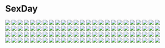 # SexDay
![](https://konachan.com/image/a9ea470233c3701dba90375f62f8cb3a/Konachan.com%20-%2083206%20jpeg_artifacts%20saigyouji_yuyuko%20touhou.jpg)
![](https://konachan.com/image/ddfcfddcd287df3668825de13bc3d2d7/Konachan.com%20-%2014155%20flcl%20haruhara_haruko%20panties%20underwear.jpg)
![](https://konachan.com/jpeg/2642b741a2aec8629cde57940ccb2d09/Konachan.com%20-%20288846%20blush%20green_eyes%20hat%20karatakewari%20long_hair%20mei_%28pokemon%29%20navel%20no_bra%20panties%20pantyhose%20pokemon%20shorts%20twintails%20underwear%20white.jpg)
![](https://konachan.com/image/89295814bd3c967b823acae094faefe1/Konachan.com%20-%20284061%20aqua_eyes%20blush%20chinomaron%20food%20gochuumon_wa_usagi_desu_ka%3F%20kafuu_chino%20loli%20long_hair%20school_uniform%20skirt%20thighhighs%20white_hair.jpg)
![](https://konachan.com/jpeg/1184e912f2749479a32402597aa2f089/Konachan.com%20-%20154074%20bath%20breasts%20cygnus%20game_cg%20hyoudou_kaname%20kikouyoku_senki_gin_no_toki_no_corona%20nipples%20nude%20odagiri_corona%20towel.jpg)
![](https://konachan.com/image/8cd9d0e6136077965348f99e7e5bd204/Konachan.com%20-%2054810%20higurashi_no_naku_koro_ni%20jpeg_artifacts%20kogami_akira%20lucky_star%20parody%20signed%20third-party_edit.jpg)
![](https://konachan.com/image/cc9f458090fa2da2145c8f01f95b9128/Konachan.com%20-%2061926%20edward_elric%20fullmetal_alchemist.jpg)
![](https://konachan.com/jpeg/242f80d82ece39814f7a017c2bfe7997/Konachan.com%20-%20141895%20animal_ears%20autumn%20blush%20inubashiri_momiji%20kunisaki_tomoro%20leaves%20nipples%20nude%20red_eyes%20sword%20tail%20touhou%20weapon%20white_hair%20wolfgirl.jpg)
![](https://konachan.com/jpeg/4c5ecea57d548f4723a34e8ba482656e/Konachan.com%20-%20274589%20animal_ears%20ass%20autumn%20barefoot%20breasts%20fang%20gloves%20leaves%20marota%20no_bra%20nopan%20red_eyes%20short_hair%20tail%20thighhighs%20touhou%20white%20white_hair%20wolfgirl.jpg)
![](https://konachan.com/image/99a0f3370b0de78db7eb024fb8b4b31e/Konachan.com%20-%20298750%202girls%20asahi_rokka%20bang_dream%21%20blue_hair%20blush%20brown_hair%20close%20ponytail%20school_uniform%20shiba_murashouji%20short_hair%20shoujo_ai%20tie%20toyama_asuka%20white.jpg)
![](https://konachan.com/image/5ff59c19bf63dfc45f51f5b1f4ceab28/Konachan.com%20-%20127456%20aonoe%20hatsune_miku%20joker_smiles._%28vocaloid%29%20mask%20vocaloid.jpg)
![](https://konachan.com/image/66f5e4d5b36230df516a79ce4d2e9e9c/Konachan.com%20-%2051401%20akiyama_mio%20hirasawa_yui%20japanese_clothes%20k-on%21%20kimono%20kotobuki_tsumugi%20nakano_azusa%20tainaka_ritsu.jpg)
![](https://konachan.com/jpeg/6277662197be0f757e68831438a99c15/Konachan.com%20-%20259999%202girls%20animal%20animal_ears%20blush%20brown_eyes%20brown_hair%20bubbles%20cat%20catgirl%20dress%20fang%20headdress%20hug%20kneehighs%20long_hair%20short_hair%20tail%20yellow_eyes.jpg)
![](https://konachan.com/image/a509dc6ef60eb85901605f9e85bb5f83/Konachan.com%20-%20156955%20flowers%20japanese_clothes%20mizki%20pink_eyes%20suou_sakura%20vocaloid.jpg)
![](https://konachan.com/image/b3d7564de6b293f94026310429c37e50/Konachan.com%20-%20119659%20instrument%20ninomae_sakura%20nonomiya_ai%20riv%20school_uniform%20shunki_gentei_poco_a_poco%20thighhighs%20violin%20yuki_natsume.jpg)
![](https://konachan.com/image/de12ae8d9c8a9ac5b301381713f4d43c/Konachan.com%20-%2056190%20black_hair%20brown_hair%20kara_no_shoujo%20kuchiki_touko%20long_hair%20mizuhara_touko%20panties%20ribbons%20school_uniform%20short_hair%20skirt%20underwear%20white.jpg)
![](https://konachan.com/image/c87b036fc11062d3bd04fa6a9e465a87/Konachan.com%20-%2035924%20matumoto_azasa%20mibu_natsuki%20tetsudou_musume%20tomytec.jpg)
![](https://konachan.com/image/313a8915ddf4cf4086dab09b1bf5d588/Konachan.com%20-%2022264%20asahina_mikuru%20book%20itou_noiji%20nagato_yuki%20suzumiya_haruhi%20suzumiya_haruhi_no_yuutsu%20swimsuit.jpg)
![](https://konachan.com/image/545366120b87aa16a3fd41da546528a5/Konachan.com%20-%2068877%20all_male%20america_%28hetalia%29%20anthropomorphism%20axis_powers_hetalia%20england_%28hetalia%29%20male.jpg)
![](https://konachan.com/image/92a012e25acb9362f913e01fb21ea02e/Konachan.com%20-%2090945%202girls%20blonde_hair%20bow%20braids%20brown_eyes%20brown_hair%20hakurei_reimu%20hat%20japanese_clothes%20kirisame_marisa%20miko%20nanaroba_hana%20touhou%20witch%20yellow_eyes.jpg)
![](https://konachan.com/jpeg/3c45a291fbdd83c78a4e003f4f0c13e7/Konachan.com%20-%20224919%20aliasing%20ass%20barefoot%20bikini%20blush%20braids%20breasts%20brown_hair%20cameltoe%20cleavage%20green_eyes%20green_hair%20long_hair%20navel%20red_eyes%20swimsuit%20touhou%20white.jpg)
![](https://konachan.com/image/72a49af183de2cd765bfac34beb416fc/Konachan.com%20-%2049225%20akiyama_mio%20guitar%20hirasawa_yui%20instrument%20k-on%21%20kotobuki_tsumugi%20tainaka_ritsu.jpg)
![](https://konachan.com/image/ef7e3ce51e0f6ce60ae8063acdc0b79f/Konachan.com%20-%20202306%20barefoot%20braids%20butterfly%20dark%20drink%20goth-loli%20headdress%20lolita_fashion%20original%20paper%20popopo5656%20short_hair.jpg)
![](https://konachan.com/image/d923066e56a314f17ecabac1e869b0a6/Konachan.com%20-%20113062%20chain%20cicin%20elbow_gloves%20gloves%20goth-loli%20lolita_fashion%20remilia_scarlet%20touhou%20vampire%20weapon.jpg)
![](https://konachan.com/image/714b53d804b766f10a11adb2a1c1921b/Konachan.com%20-%2066085%20bath%20bathtub%20hidamari_sketch%20miyako%20nazuna%20nori%20nude%20yuno.jpg)
![](https://konachan.com/image/3d29fe25c6459ebef2f8a561c21c15a7/Konachan.com%20-%207931%20furude_rika%20hanyuu%20higurashi_no_naku_koro_ni.jpg)
![](https://konachan.com/image/47ee9acc5ebdf8ad47b9af336b6d5096/Konachan.com%20-%20165977%20animal_ears%20bicolored_eyes%20catgirl%20original%20shitou%20tail%20water.jpg)
![](https://konachan.com/image/014efccd066bd2aa179bc717f2db7e23/Konachan.com%20-%2086297%20aqua_hair%20breasts%20censored%20cum%20leura_%28suterii%29%20long_hair%20nipples%20nude%20original%20pussy%20sex%20spread_legs%20suterii%20yellow_eyes.jpg)
![](https://konachan.com/jpeg/2d6423b21f3ce519398fb5db7905fd5b/Konachan.com%20-%2062347%20animal%20blush%20cat%20hatsune_miku%20hiiragi_kagami%20lucky_star%20parody%20tie%20vocaloid.jpg)
![](https://konachan.com/image/bf37ae33b40c44d5e3dec8812274cb84/Konachan.com%20-%2026795%20kyon%20male%20suzumiya_haruhi%20suzumiya_haruhi_no_yuutsu.jpg)
![](https://konachan.com/image/e7132863bef745ed6c4c7821edb20c49/Konachan.com%20-%20273729%20aisaki_emiru%20censored%20harihisa%20hugtto_precure%20masturbation%20precure.jpg)
![](https://konachan.com/image/d235f9cc011c441ad9b8f3cd27caa09c/Konachan.com%20-%20252301%20apple%20aqua_eyes%20bubbles%20elbow_gloves%20flowers%20food%20fruit%20girl_%28anime%29%20gloves%20navel%20qidai%20thighhighs%20underwear%20water.jpg)
![](https://konachan.com/image/a27b736fdb7ae9ca0b2497de11bf1711/Konachan.com%20-%208209%20asakura_kazumi%20camera%20mahou_sensei_negima.jpg)
![](https://konachan.com/jpeg/2291562090c43b5f018ac9517f9d40e2/Konachan.com%20-%20199900%20apron%20breast_grab%20breasts%20game_cg%20green_eyes%20mahou_shoujo_no_ani%20naked_apron%20nipples%20orange_hair%20sex%20suou_kaede%20wet%20yayoi_and_nagi.jpg)
![](https://konachan.com/image/b98a873b8a953ecefb9e42e8350192a8/Konachan.com%20-%2075939%20tagme.jpg)
![](https://konachan.com/jpeg/dc324b6f0b586140616945e99fba923a/Konachan.com%20-%20142694%20atled_everlasting_song%20black_hair%20blush%20breasts%20game_cg%20hayakawa_rinta%20nipples%20nude%20sex%20shower%20tears%20twintails%20wet.jpg)
![](https://konachan.com/jpeg/2a07818fac8c0020e6d0cbcf13b8fa3d/Konachan.com%20-%2098718%20k-on%21%20nakano_azusa%20swimsuit.jpg)
![](https://konachan.com/jpeg/03c21b4912cee2beaebf564814031cff/Konachan.com%20-%20100538%20bed%20bra%20breasts%20censored%20cum%20game_cg%20gray_hair%20kona_nako%20nipples%20nishimata_aoi%20open_shirt%20panties%20pussy%20red_eyes%20spread_legs%20thighhighs%20underwear.jpg)
![](https://konachan.com/image/4a08e0789a33e8bf2ee29e66bf3b3314/Konachan.com%20-%20290726%20ayase_arisa%20blonde_hair%20bow%20brown_hair%20building%20green_eyes%20kousaka_honoka%20kousaka_yukiho%20long_hair%20school_uniform%20shamakho%20short_hair%20signed%20tree.jpg)
![](https://konachan.com/image/e140f60329ac3a15f9c2b1b695c0506f/Konachan.com%20-%20125920%20anthropomorphism%20atahuta%20bicolored_eyes%20bodysuit%20book%20companion_cube%20flowers%20glados%20long_hair%20portal%20skintight%20wheatley%20white_hair.jpg)
![](https://konachan.com/jpeg/f7cbe0cad7b60364a5782879eb8f8def/Konachan.com%20-%2069492%20bikini%20blonde_hair%20blush%20breasts%20cleavage%20elbow_gloves%20gloves%20green_eyes%20long_hair%20panties%20pointed_ears%20swimsuit%20thighhighs%20underwear%20yn_red.jpg)
![](https://konachan.com/image/9e20d3a7be23a88a6ae4783a5559427c/Konachan.com%20-%2082763%20bra%20cropped%20jpeg_artifacts%20koiiro_soramoyou%20lucie%20shinohara_sera%20underwear%20undressing.jpg)
![](https://konachan.com/image/4b62c57aaf4077cf5bce9533b0d22a4a/Konachan.com%20-%20139872%20animal%20hoodie%20rabbit%20sakuragi_ren%20vocaloid%20voiceroid%20yuzuki_yukari.jpg)
![](https://konachan.com/jpeg/e226f92ffb723dd035333224eace8e16/Konachan.com%20-%20287940%20bandage%20blonde_hair%20breasts%20cage%20chain%20dress%20fate_grand_order%20fate_%28series%29%20flowers%20lalatia-meai%20long_hair%20ribbons%20thighhighs%20twintails%20water.jpg)
![](https://konachan.com/image/cf40151f6ffd8b24cf3ca33eb668b27d/Konachan.com%20-%20187970%20anal%20censored%20jakuzure_nonon%20kill_la_kill%20penis%20pussy%20sex%20spread_legs.jpg)
![](https://konachan.com/jpeg/31df616d96223d9606e1f1ea6dd121ea/Konachan.com%20-%20236433%20animal_ears%20blush%20bow%20breasts%20catgirl%20cleavage%20headdress%20heart%20maid%20neko_works%20nekopara%20sayori%20short_hair%20uniform%20waitress%20white%20wristwear%20yellow_eyes.jpg)
![](https://konachan.com/jpeg/3842b173e82a0c89ba7de00660cb6531/Konachan.com%20-%20302436%20cameltoe%20game_cg%20himefuuro%20missing-x-link%20panties%20pink_hair%20purple_eyes%20tagme_%28artist%29%20underwear.jpg)
![](https://konachan.com/jpeg/42c41fa7af74c4933320618e81fee95d/Konachan.com%20-%20271130%20aqua_eyes%20blonde_hair%20bowsette%20breasts%20choker%20cleavage%20crown%20dress%20erect_nipples%20hrtyuk%20pointed_ears%20ponytail%20skintight%20tail%20wristwear.jpg)
![](https://konachan.com/image/dd1e46176abdf11baa4bd9cb1fe12540/Konachan.com%20-%20221135%20akashi_seijuurou%20all_male%20aomine_daiki%20kise_ryouta%20kuroko_no_basket%20kuroko_tetsuya%20male%20midorima_shintarou%20murasakibara_atsushi%20sayu_%28artist%29.jpg)
![](https://konachan.com/image/225244aa0a1a42708ed5abc92317d42a/Konachan.com%20-%2012550%20akane_maniax%20kimi_ga_nozomu_eien%20suzumiya_akane.jpg)
![](https://konachan.com/image/aa2ab3ecb84f1eb86d756efe9a53a19d/Konachan.com%20-%20140445%202girls%20ameru.miro%20animal%20barefoot%20bird%20book%20green_hair%20hatsune_miku%20megurine_luka%20pink_hair%20vocaloid%20water.jpg)
![](https://konachan.com/image/bbe300a09a10d26e985842ba4a052ece/Konachan.com%20-%2044672%202girls%20blush%20clochette%20nonomura_nino%20oshiki_hitoshi%20pantyhose%20school_uniform%20suzunone_seven%20thighhighs.jpg)
![](https://konachan.com/image/6b6c8f205ac79bcaf9b39b23a6883303/Konachan.com%20-%2062141%20black_hair%20blush%20bow%20brown_eyes%20brown_hair%20candy%20chocolate%20food%20green_eyes%20headdress%20long_hair%20pajamas%20pink_eyes%20saten_ruiko%20scan%20short_hair%20twintails.jpg)
![](https://konachan.com/jpeg/f1a3c48c0a61129a29c884f92b7a7aeb/Konachan.com%20-%20204349%20aqua_eyes%20aqua_hair%20hatsune_miku%20headphones%20kohaku_muro%20long_hair%20tie%20twintails%20vocaloid.jpg)
![](https://konachan.com/image/19e221a86f6704f2a0110229542379bc/Konachan.com%20-%20152643%202girls%20ass%20bandaid%20blue_eyes%20blush%20dog_days%20doggirl%20foxgirl%20green_eyes%20green_hair%20panties%20ponytail%20scan%20scarf%20short_hair%20skirt%20tail%20tateha%20underwear.jpg)
![](https://konachan.com/jpeg/8e96f5479a51e5e5db13f1ddfc317b83/Konachan.com%20-%20268961%20building%20dress%20flowers%20forest%20mocha_%28cotton%29%20original%20reflection%20scenic%20short_hair%20signed%20tree.jpg)
![](https://konachan.com/image/d8e960d68dc358196bec623236e1cc8a/Konachan.com%20-%2089561%20bikini%20chuablesoft%20ginta%20hiiragi_ginga%20purple_hair%20red_eyes%20sugar%2Bspice_2%20swimsuit.jpg)
![](https://konachan.com/image/3da55414b18c585a7abc727e14206fa3/Konachan.com%20-%204978%20kousaka_chika%20kousaka_chiyori%20munekyun_heartful_cafe%20softpal%20tagme%20twins.jpg)
![](https://konachan.com/image/605ffd4b070be93b85004c0bdfe6c031/Konachan.com%20-%2042399%20brown_hair%20ii_futami%20itsuka_todoku_anosorani%20maid%20moekibara_fumitake%20purple_eyes%20short_hair.jpg)
![](https://konachan.com/image/e6363bc9895ceb4ada1a0303e55f51ec/Konachan.com%20-%20192998%20aqua_eyes%20aqua_hair%20hatsune_miku%20long_hair%20skirt%20temari_%28deae%29%20thighhighs%20tie%20twintails%20vocaloid.jpg)
![](https://konachan.com/image/e3ff40e43516e9dd0824f85f9619a83e/Konachan.com%20-%20107787%20animal_ears%20bonbori%20cherry_blossoms%20flowers%20houzuki%20japanese_clothes%20otome_youkai_zakuro%20susukihotaru%20twins%20zakuro.jpg)
![](https://konachan.com/jpeg/519130955fd9e0b5b67d2166a51247fb/Konachan.com%20-%20244633%20ass%20bikini%20blue_hair%20brown_eyes%20kurokami_medaka%20long_hair%20medaka_box%20sideboob%20swimsuit%20vector%20white.jpg)
![](https://konachan.com/jpeg/af2a69a4fb1c6656d3799ceccb761afc/Konachan.com%20-%20256146%20beach%20bikini%20blush%20breasts%20chiri_%28atlanta%29%20chuablesoft%20game_cg%20gray_hair%20nipples%20reimei_kaho%20sex%20short_hair%20swimsuit%20wet.jpg)
![](https://konachan.com/image/bfb7d06837e8a448c3687da8ca69e327/Konachan.com%20-%20272251%20breasts%20brown_hair%20cameltoe%20green_eyes%20kneehighs%20long_hair%20nipples%20panties%20skirt%20skirt_lift%20spread_legs%20toketou%20ujimatsu_chiya%20underwear.jpg)
![](https://konachan.com/image/3586a2572c12061ff31f02cacbff00d5/Konachan.com%20-%20123009%202girls%20long_hair%20nakamura_takeshi%20ogiso_setsuna%20touma_kazusa%20white_album%20white_album_2.jpg)
![](https://konachan.com/image/e74a707eecdad6f9981e4c6f88cf8205/Konachan.com%20-%2040524%20black_hair%20blonde_hair%20brown_hair%20glasses%20juni_argiano%20li_shuhua%20long_hair%20orange_hair%20oyari_ashito%20phill_junhers%20quartett%21%20short_hair%20twintails.jpg)
![](https://konachan.com/image/5472186aadd32b0ef03b1ea8827438d6/Konachan.com%20-%20113321%20cosplay%20hijirikawa_masato%20ichinose_tokiya%20ittoki_otoya%20jinguuji_ren%20kurusu_shou%20male%20shibuya_tomochika%20shinomiya_natsuki%20trap%20tsukimiya_ringo%20vocaloid.jpg)
![](https://konachan.com/jpeg/b9ebb133c73223fbad681ebcdd6ca6d8/Konachan.com%20-%20247955%20annin_doufu%20brown_hair%20green_eyes%20idolmaster%20idolmaster_cinderella_girls%20namba_emi%20navel%20short_hair%20wink%20wristwear.jpg)
![](https://konachan.com/image/93ed89018223708f78a4e1ad94f95095/Konachan.com%20-%206574%20munakata_michiru%20over_drive%20stockings%20sugimura_tomokazu%20uta-kata.jpg)
![](https://konachan.com/jpeg/45e8061153a431a7849328a44b967023/Konachan.com%20-%20287620%20animal%20ass%20barefoot%20beach%20book%20breasts%20cherry%20crab%20cropped%20demon%20drink%20food%20fruit%20horns%20long_hair%20merunyaa%20nude%20original%20pussy%20signed%20succubus%20tail.jpg)
![](https://konachan.com/image/1b67db20603bf74db5afbe9e5fdd1c10/Konachan.com%20-%20299021%202girls%20demon%20drink%20emoillu%20fang%20fate_grand_order%20fate_%28series%29%20flowers%20horns%20long_hair%20pointed_ears%20short_hair%20shuten_douji_%28fate%29.jpg)
![](https://konachan.com/jpeg/000b8e8493fbfe213376b2eb7b79f527/Konachan.com%20-%20133036%20aqua_hair%20blue_eyes%20bud146%20hatsune_miku%20headphones%20thighhighs%20tie%20vocaloid.jpg)
![](https://konachan.com/jpeg/5b64f3dfa1069f844cd4b5190e835097/Konachan.com%20-%20286670%20amasora_taichi%20ass%20bed%20blue_eyes%20breasts%20brown_hair%20erect_nipples%20long_hair%20no_bra%20nopan%20original%20ponytail.jpg)
![](https://konachan.com/jpeg/7b2d17814707a14ddcdea485dbb04388/Konachan.com%20-%20172247%20alice_margatroid%20blonde_hair%20blue_eyes%20book%20dress%20headband%20mage%20mochinya21%20short_hair%20touhou.jpg)
![](https://konachan.com/jpeg/b9ce4005283f0634cd99a6a2a9df343a/Konachan.com%20-%20137460%20ass%20black_hair%20game_cg%20japanese_clothes%20mizuki_runa%20nopan%20purple_software%20shiawase_kazokubu%20sleeping%20yuuki_makoto.jpg)
![](https://konachan.com/jpeg/fafc1f3794422900ddee874dd13858cd/Konachan.com%20-%20182363%20blue_eyes%20breast_hold%20breasts%20brown_hair%20mebae_%28artist%29%20navel%20open_shirt%20original%20short_hair.jpg)
![](https://konachan.com/jpeg/58df1c10cb135b54448e9a24ae92f7c3/Konachan.com%20-%20229748%20all_male%20animal%20bird%20black_hair%20blonde_hair%20drink%20food%20group%20inooka%20kuroko_no_basket%20male%20purple_hair%20school_uniform%20shade%20short_hair%20suit%20umbrella.jpg)
![](https://konachan.com/jpeg/f8c4cc1ded5d3d51fb649ebdc831a9d1/Konachan.com%20-%20181979%20anthropomorphism%20blue_eyes%20breasts%20long_hair%20nipples%20nude%20original%20purple_hair%20short_hair%20yuri%20zasha.jpg)
![](https://konachan.com/image/252860cc6a9e8c283f9c956224baed8d/Konachan.com%20-%2031394%20amagahara_inaho%20bed%20favorite%20game_cg%20happy_margaret%21%20kokonoka.jpg)
![](https://konachan.com/jpeg/cfe9a75e22640d860df179b276fc4e04/Konachan.com%20-%20242856%20aqua_eyes%20blue_hair%20blush%20cent-001%20kill_la_kill%20matoi_ryuuko%20school_uniform%20short_hair%20weapon.jpg)
![](https://konachan.com/image/427b06fac4fed6fd75eacdb4000e66bb/Konachan.com%20-%2032927%20beach%20blush%20green_eyes%20hong_meiling%20long_hair%20red_hair%20side_b%20summer%20swimsuit%20touhou%20water.jpg)
![](https://konachan.com/jpeg/33c131fe86fa8796381285a2b592c99a/Konachan.com%20-%20164680%203rd_eye%20breasts%20cleavage%20game_cg%20gensou_no_idea%20makita_maki%20nanami_naru%20pink_hair%20sleeping.jpg)
![](https://konachan.com/image/b34447bb1a9a2b32a897b896890bc74e/Konachan.com%20-%2071548%20air_gear%20polychromatic%20takeuchi_sora.jpg)
![](https://konachan.com/jpeg/17e9ca8f1860bfac49c5394b87d79807/Konachan.com%20-%2095161%20red_eyes%20tagme.jpg)
![](https://konachan.com/image/6e9a413f8e40f9ae75db6a5f57d6e4fb/Konachan.com%20-%20162347%20jpeg_artifacts%20tagme.jpg)
![](https://konachan.com/jpeg/389d3023975747adec0363680564b6bc/Konachan.com%20-%2096466%20applique%20blood%20breasts%20censored%20game_cg%20kasuga_iroha%20nipples%20odawara_hakone%20penis%20pussy%20sex%20spread_legs%20tasogare_no_sinsemilla%20tears.jpg)
![](https://konachan.com/jpeg/6164f49348a9a8ba7c04af30b8ed2409/Konachan.com%20-%20124580%202girls%20blush%20breasts%20censored%20game_cg%20kazaori_yukina%20koisuru_koto_to_mitsuketari%20maki_yahiro%20nipples%20pussy%20tsukinaga_tore.jpg)
![](https://konachan.com/jpeg/d29732c8d305fb67f9f57df6b291a41b/Konachan.com%20-%20170892%20barefoot%20bell_%28cocoro%40function%21%29%20blue_eyes%20blue_hair%20cocoro%40function%21%20dress%20hinata_momo%20long_hair%20pulltop%20transparent%20twintails%20wings.jpg)
![](https://konachan.com/image/fecb2805317690211e61685d1888ce38/Konachan.com%20-%206166%20memories_off%20tagme.jpg)
![](https://konachan.com/image/62ef2bc90e926e7a1023870875aa80bb/Konachan.com%20-%20126312%20bath%20bathtub%20blonde_hair%20hao_%28patinnko%29%20monogatari_%28series%29%20nisemonogatari%20oshino_shinobu%20petals%20pointed_ears%20yellow_eyes.jpg)
![](https://konachan.com/jpeg/0859869988c13d21dd991ed920060231/Konachan.com%20-%20167034%20black_hair%20brown_eyes%20candy%20food%20gray%20headphones%20lollipop%20short_hair%20sky_%28freedom%29.jpg)
![](https://konachan.com/jpeg/761eb6df495d5abe78573d83704d8e07/Konachan.com%20-%20173026%20animal_ears%20ass%20bed%20blonde_hair%20breasts%20censored%20cum%20foxgirl%20game_cg%20long_hair%20moonstone%20nipples%20nude%20panties%20panty_pull%20pussy%20red_eyes%20underwear.jpg)
![](https://konachan.com/image/fb8f0d087e82cbee59fd0c6e714b98a8/Konachan.com%20-%2023884%20bath%20mesousa%20pani_poni_dash%20rebecca_miyamoto.jpg)
![](https://konachan.com/image/e7f1ae60795c0362f260c3bfacf11698/Konachan.com%20-%20145301%202girls%20blue_hair%20bra%20breasts%20cleavage%20flandre_scarlet%20food%20ice_cream%20neats%20popsicle%20red_eyes%20remilia_scarlet%20touhou%20underwear%20vampire%20wings.jpg)
![](https://konachan.com/image/01d2f8d85d4c81472444da6187cd508a/Konachan.com%20-%20213741%20autumn%20blue_eyes%20go_robots%20headband%20leaves%20long_hair%20orange_hair%20original.jpg)
![](https://konachan.com/image/b15bcafc3ec5e6af2d58ef953b97dd20/Konachan.com%20-%2010564%202girls%20black_hair%20blush%20brown_eyes%20hug%20kiriyama_sakura%20mamizi%20panties%20pink_hair%20sakura_musubi%20school_uniform%20sera_karen%20underwear.jpg)
![](https://konachan.com/jpeg/789c9ca48cd0e0d382a6409bd640e77e/Konachan.com%20-%20267735%20aliasing%20brown_hair%20bubbles%20clouds%20flowers%20green_eyes%20long_hair%20monika_%28ddlc%29%20necklace%20ponytail%20sky%20sunflower%20windmill%20xhunzei.jpg)
![](https://konachan.com/jpeg/fbcaeaa4f8e57fd11c437ac8d1acd8cc/Konachan.com%20-%20137338%20blue_hair%20felicia_howell%20game_cg%20otome-tachi_no_senjou%20panties%20purple_eyes%20purple_hair%20skirt%20underwear.jpg)
![](https://konachan.com/image/3dcf7ef3763e7c506b868310b7b439a5/Konachan.com%20-%20254007%20blonde_hair%20dress%20elbow_gloves%20gloves%20halloween%20hat%20long_hair%20necklace%20original%20purple_eyes%20skull%20tagme_%28artist%29%20thighhighs%20witch_hat.jpg)
![](https://konachan.com/jpeg/4746504998a0909ea33489e0400e6eec/Konachan.com%20-%20243927%20eromanga-sensei%20izumi_sagiri%20loli%20tagme_%28artist%29.jpg)
